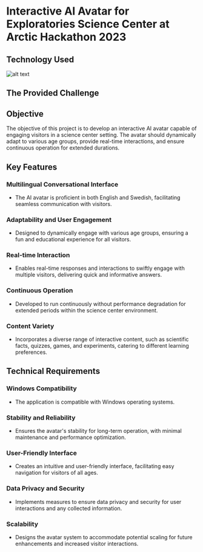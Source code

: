 # Interactive AI Avatar for Exploratories Science Center at Arctic Hackathon 2023
## Technology Used
![alt text](https://i.ibb.co/FBnw4cJ/techstack.png)

## The Provided Challenge

## Objective
The objective of this project is to develop an interactive AI avatar capable of engaging visitors in a science center setting. The avatar should dynamically adapt to various age groups, provide real-time interactions, and ensure continuous operation for extended durations.

## Key Features

### Multilingual Conversational Interface
- The AI avatar is proficient in both English and Swedish, facilitating seamless communication with visitors.

### Adaptability and User Engagement
- Designed to dynamically engage with various age groups, ensuring a fun and educational experience for all visitors.

### Real-time Interaction
- Enables real-time responses and interactions to swiftly engage with multiple visitors, delivering quick and informative answers.

### Continuous Operation
- Developed to run continuously without performance degradation for extended periods within the science center environment.

### Content Variety
- Incorporates a diverse range of interactive content, such as scientific facts, quizzes, games, and experiments, catering to different learning preferences.

## Technical Requirements

### Windows Compatibility
- The application is compatible with Windows operating systems.

### Stability and Reliability
- Ensures the avatar's stability for long-term operation, with minimal maintenance and performance optimization.

### User-Friendly Interface
- Creates an intuitive and user-friendly interface, facilitating easy navigation for visitors of all ages.

### Data Privacy and Security
- Implements measures to ensure data privacy and security for user interactions and any collected information.

### Scalability
- Designs the avatar system to accommodate potential scaling for future enhancements and increased visitor interactions.



